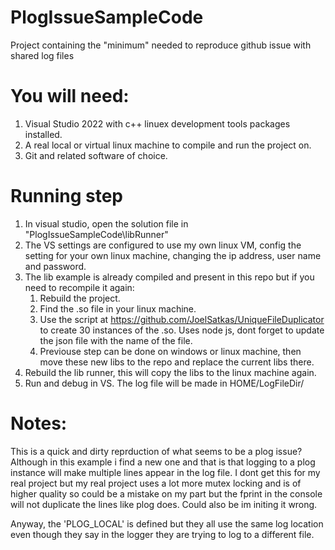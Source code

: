# PlogIssueSampleCode
 Project containing the "minimum" needed to reproduce github issue with shared log files

# You will need:
1. Visual Studio 2022 with c++ linuex development tools packages installed.
2. A real local or virtual linux machine to compile and run the project on.
3. Git and related software of choice.

# Running step
1. In visual studio, open the solution file in "PlogIssueSampleCode\libRunner\"
2. The VS settings are configured to use my own linux VM, config the setting for your own linux machine, changing the ip address, user name and password.
3. The lib example is already compiled and present in this repo but if you need to recompile it again:
	1. Rebuild the project.
	2. Find the .so file in your linux machine.
	3. Use the script at https://github.com/JoelSatkas/UniqueFileDuplicator to create 30 instances of the .so. Uses node js, dont forget to update the json file with the name of the file.
	4. Previouse step can be done on windows or linux machine, then move these new libs to the repo and replace the current libs there.
4. Rebuild the lib runner, this will copy the libs to the linux machine again.
5. Run and debug in VS. The log file will be made in HOME/LogFileDir/ 

# Notes:
This is a quick and dirty reprduction of what seems to be a plog issue? Although in this example i find a new one and that is that logging to a plog instance
will make multiple lines appear in the log file. I dont get this for my real project but my real project uses a lot more mutex locking and is of higher quality 
so could be a mistake on my part but the fprint in the console will not duplicate the lines like plog does. Could also be im initing it wrong.

Anyway, the 'PLOG_LOCAL' is defined but they all use the same log location even though they say in the logger they are trying to log to a different file.